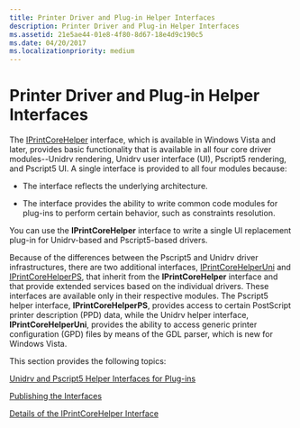 ```yaml
---
title: Printer Driver and Plug-in Helper Interfaces
description: Printer Driver and Plug-in Helper Interfaces
ms.assetid: 21e5ae44-01e8-4f80-8d67-18e4d9c190c5
ms.date: 04/20/2017
ms.localizationpriority: medium
---
```


# Printer Driver and Plug-in Helper Interfaces


The [IPrintCoreHelper](/windows-hardware/drivers/ddi/prcomoem/nn-prcomoem-iprintcorehelper) interface, which is available in Windows Vista and later, provides basic functionality that is available in all four core driver modules--Unidrv rendering, Unidrv user interface (UI), Pscript5 rendering, and Pscript5 UI. A single interface is provided to all four modules because:

-   The interface reflects the underlying architecture.

-   The interface provides the ability to write common code modules for plug-ins to perform certain behavior, such as constraints resolution.

You can use the **IPrintCoreHelper** interface to write a single UI replacement plug-in for Unidrv-based and Pscript5-based drivers.

Because of the differences between the Pscript5 and Unidrv driver infrastructures, there are two additional interfaces, [IPrintCoreHelperUni](/windows-hardware/drivers/ddi/prcomoem/nn-prcomoem-iprintcorehelperuni) and [IPrintCoreHelperPS](/windows-hardware/drivers/ddi/prcomoem/nn-prcomoem-iprintcorehelperps), that inherit from the **IPrintCoreHelper** interface and that provide extended services based on the individual drivers. These interfaces are available only in their respective modules. The Pscript5 helper interface, **IPrintCoreHelperPS**, provides access to certain PostScript printer description (PPD) data, while the Unidrv helper interface, **IPrintCoreHelperUni**, provides the ability to access generic printer configuration (GPD) files by means of the GDL parser, which is new for Windows Vista.

This section provides the following topics:

[Unidrv and Pscript5 Helper Interfaces for Plug-ins](unidrv-and-pscript5-helper-interfaces-for-plug-ins.md)

[Publishing the Interfaces](publishing-the-interfaces.md)

[Details of the IPrintCoreHelper Interface](details-of-the-iprintcorehelper-interface.md)

 

